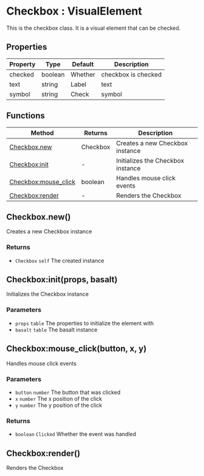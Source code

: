# Checkbox : VisualElement
This is the checkbox class. It is a visual element that can be checked.

## Properties

|Property|Type|Default|Description|
|---|---|---|---|
|checked|boolean|Whether|checkbox is checked
|text|string|Label|text
|symbol|string|Check|symbol

## Functions

|Method|Returns|Description|
|---|---|---|
|[Checkbox.new](#Checkbox.new)|Checkbox|Creates a new Checkbox instance
|[Checkbox:init](#Checkbox:init)|-|Initializes the Checkbox instance
|[Checkbox:mouse_click](#Checkbox:mouse_click)|boolean|Handles mouse click events
|[Checkbox:render](#Checkbox:render)|-|Renders the Checkbox

## Checkbox.new()
Creates a new Checkbox instance

### Returns
* `Checkbox` `self` The created instance

## Checkbox:init(props, basalt)
Initializes the Checkbox instance

### Parameters
* `props` `table` The properties to initialize the element with
* `basalt` `table` The basalt instance

## Checkbox:mouse_click(button, x, y)
Handles mouse click events

### Parameters
* `button` `number` The button that was clicked
* `x` `number` The x position of the click
* `y` `number` The y position of the click

### Returns
* `boolean` `Clicked` Whether the event was handled

## Checkbox:render()
Renders the Checkbox


